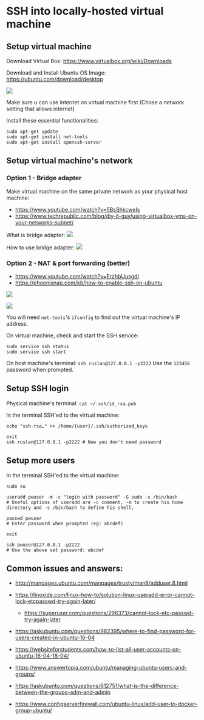 # SSH into locally-hosted virtual machine

## Setup virtual machine

Download Virtual Box: https://www.virtualbox.org/wiki/Downloads

Download and Install Ubuntu OS Image: https://ubuntu.com/download/desktop

![](/Illustrations/Virtual/setup_virtual_ubuntu.PNG)

Make sure u can use internet on virtual machine first (Chose a network setting that allows internet)

Install these essential functionalities:

```
sudo apt-get update
sudo apt-get install net-tools
sudo apt-get install openssh-server
```

## Setup virtual machine's network

### Option 1 - Bridge adapter

Make virtual machine on the same private network as your physical host machine:

- https://www.youtube.com/watch?v=5BsShkcweIs
- https://www.techrepublic.com/blog/diy-it-guy/using-virtualbox-vms-on-your-networks-subnet/

What is bridge adapter:
![](/Illustrations/Virtual/whats_bridge_adapter.PNG)

How to use bridge adapter:
![](/Illustrations/Virtual/use_bridge_adapter.PNG)

### Option 2 - NAT & port forwarding (better)

- https://www.youtube.com/watch?v=ErzhbUusgdI
- https://phoenixnap.com/kb/how-to-enable-ssh-on-ubuntu

![](/Illustrations/Virtual/virtual_network.PNG)

![](/Illustrations/Virtual/virtual_network_port_forward.PNG)

You will need `net-tools`'s `ifconfig` to find out the virtual machine's IP address.

On virtual machine, check and start the SSH service:
```
sudo service ssh status
sudo service ssh start
```

On host machine's terminal: `ssh ruslan@127.0.0.1 -p2222`
Use the `123456` password when prompted.

## Setup SSH login

Physical machine's terminal: `cat ~/.ssh/id_rsa.pub`

In the terminal SSH'ed to the virtual machine: 
```
echo "ssh-rsa…" >> /home/{user}/.ssh/authorized_keys

exit
ssh ruslan@127.0.0.1 -p2222 # Now you don't need password
```

## Setup more users

In the terminal SSH'ed to the virtual machine: 
```
sudo su

useradd pwuser -m -c "login with password" -G sudo -s /bin/bash
# Useful options of useradd are -c comment, -m to create his home directory and -s /bin/bash to define his shell.

passwd pwuser
# Enter password when prompted (eg: abcdef)

exit

ssh pwuser@127.0.0.1 -p2222
# Use the above set password: abcdef
```

## Common issues and answers:

- http://manpages.ubuntu.com/manpages/trusty/man8/adduser.8.html

- https://linoxide.com/linux-how-to/solution-linux-useradd-error-cannot-lock-etcpasswd-try-again-later/
	- https://superuser.com/questions/296373/cannot-lock-etc-passwd-try-again-later

- https://askubuntu.com/questions/982395/where-to-find-password-for-users-created-in-ubuntu-16-04
- https://websiteforstudents.com/how-to-list-all-user-accounts-on-ubuntu-16-04-18-04/
- https://www.answertopia.com/ubuntu/managing-ubuntu-users-and-groups/
- https://askubuntu.com/questions/612751/what-is-the-difference-between-the-groups-adm-and-admin
- https://www.configserverfirewall.com/ubuntu-linux/add-user-to-docker-group-ubuntu/
